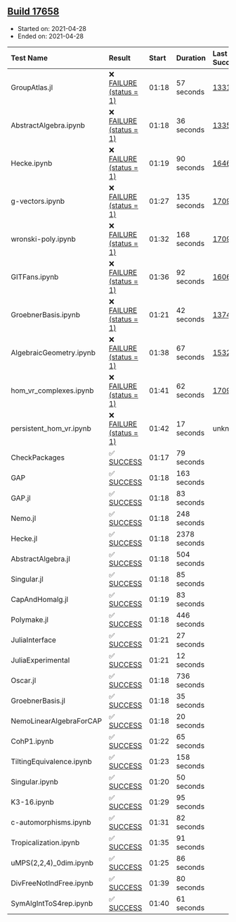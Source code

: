 ## [Build 17658](https://oscarci.mathematik.uni-kl.de/job/oscar/17658/)

* Started on: 2021-04-28
* Ended on: 2021-04-28

| Test Name    | Result | Start | Duration | Last Success | First Failure |
|:-------------|:-------|:------|:---------|:-------------|:--------------|
| GroupAtlas.jl | ❌ [FAILURE (status = 1)](https://oscarci.mathematik.uni-kl.de/job/oscar/17658/artifact/logs/build-17658/GroupAtlas.jl.log) | 01:18 | 57 seconds | [13311](https://oscarci.mathematik.uni-kl.de/job/oscar/13311/) | [13312](https://oscarci.mathematik.uni-kl.de/job/oscar/13312/) |
| AbstractAlgebra.ipynb | ❌ [FAILURE (status = 1)](https://oscarci.mathematik.uni-kl.de/job/oscar/17658/artifact/logs/build-17658/AbstractAlgebra.ipynb.log) | 01:18 | 36 seconds | [13355](https://oscarci.mathematik.uni-kl.de/job/oscar/13355/) | [13356](https://oscarci.mathematik.uni-kl.de/job/oscar/13356/) |
| Hecke.ipynb | ❌ [FAILURE (status = 1)](https://oscarci.mathematik.uni-kl.de/job/oscar/17658/artifact/logs/build-17658/Hecke.ipynb.log) | 01:19 | 90 seconds | [16463](https://oscarci.mathematik.uni-kl.de/job/oscar/16463/) | [16464](https://oscarci.mathematik.uni-kl.de/job/oscar/16464/) |
| g-vectors.ipynb | ❌ [FAILURE (status = 1)](https://oscarci.mathematik.uni-kl.de/job/oscar/17658/artifact/logs/build-17658/g-vectors.ipynb.log) | 01:27 | 135 seconds | [17099](https://oscarci.mathematik.uni-kl.de/job/oscar/17099/) | [17100](https://oscarci.mathematik.uni-kl.de/job/oscar/17100/) |
| wronski-poly.ipynb | ❌ [FAILURE (status = 1)](https://oscarci.mathematik.uni-kl.de/job/oscar/17658/artifact/logs/build-17658/wronski-poly.ipynb.log) | 01:32 | 168 seconds | [17098](https://oscarci.mathematik.uni-kl.de/job/oscar/17098/) | [17099](https://oscarci.mathematik.uni-kl.de/job/oscar/17099/) |
| GITFans.ipynb | ❌ [FAILURE (status = 1)](https://oscarci.mathematik.uni-kl.de/job/oscar/17658/artifact/logs/build-17658/GITFans.ipynb.log) | 01:36 | 92 seconds | [16068](https://oscarci.mathematik.uni-kl.de/job/oscar/16068/) | [16069](https://oscarci.mathematik.uni-kl.de/job/oscar/16069/) |
| GroebnerBasis.ipynb | ❌ [FAILURE (status = 1)](https://oscarci.mathematik.uni-kl.de/job/oscar/17658/artifact/logs/build-17658/GroebnerBasis.ipynb.log) | 01:21 | 42 seconds | [13748](https://oscarci.mathematik.uni-kl.de/job/oscar/13748/) | [13749](https://oscarci.mathematik.uni-kl.de/job/oscar/13749/) |
| AlgebraicGeometry.ipynb | ❌ [FAILURE (status = 1)](https://oscarci.mathematik.uni-kl.de/job/oscar/17658/artifact/logs/build-17658/AlgebraicGeometry.ipynb.log) | 01:38 | 67 seconds | [15322](https://oscarci.mathematik.uni-kl.de/job/oscar/15322/) | [15323](https://oscarci.mathematik.uni-kl.de/job/oscar/15323/) |
| hom_vr_complexes.ipynb | ❌ [FAILURE (status = 1)](https://oscarci.mathematik.uni-kl.de/job/oscar/17658/artifact/logs/build-17658/hom_vr_complexes.ipynb.log) | 01:41 | 62 seconds | [17099](https://oscarci.mathematik.uni-kl.de/job/oscar/17099/) | [17100](https://oscarci.mathematik.uni-kl.de/job/oscar/17100/) |
| persistent_hom_vr.ipynb | ❌ [FAILURE (status = 1)](https://oscarci.mathematik.uni-kl.de/job/oscar/17658/artifact/logs/build-17658/persistent_hom_vr.ipynb.log) | 01:42 | 17 seconds | unknown | unknown |
| CheckPackages | ✅ [SUCCESS](https://oscarci.mathematik.uni-kl.de/job/oscar/17658/artifact/logs/build-17658/CheckPackages.log) | 01:17 | 79 seconds |  |  |
| GAP | ✅ [SUCCESS](https://oscarci.mathematik.uni-kl.de/job/oscar/17658/artifact/logs/build-17658/GAP.log) | 01:18 | 163 seconds |  |  |
| GAP.jl | ✅ [SUCCESS](https://oscarci.mathematik.uni-kl.de/job/oscar/17658/artifact/logs/build-17658/GAP.jl.log) | 01:18 | 83 seconds |  |  |
| Nemo.jl | ✅ [SUCCESS](https://oscarci.mathematik.uni-kl.de/job/oscar/17658/artifact/logs/build-17658/Nemo.jl.log) | 01:18 | 248 seconds |  |  |
| Hecke.jl | ✅ [SUCCESS](https://oscarci.mathematik.uni-kl.de/job/oscar/17658/artifact/logs/build-17658/Hecke.jl.log) | 01:18 | 2378 seconds |  |  |
| AbstractAlgebra.jl | ✅ [SUCCESS](https://oscarci.mathematik.uni-kl.de/job/oscar/17658/artifact/logs/build-17658/AbstractAlgebra.jl.log) | 01:18 | 504 seconds |  |  |
| Singular.jl | ✅ [SUCCESS](https://oscarci.mathematik.uni-kl.de/job/oscar/17658/artifact/logs/build-17658/Singular.jl.log) | 01:18 | 85 seconds |  |  |
| CapAndHomalg.jl | ✅ [SUCCESS](https://oscarci.mathematik.uni-kl.de/job/oscar/17658/artifact/logs/build-17658/CapAndHomalg.jl.log) | 01:19 | 83 seconds |  |  |
| Polymake.jl | ✅ [SUCCESS](https://oscarci.mathematik.uni-kl.de/job/oscar/17658/artifact/logs/build-17658/Polymake.jl.log) | 01:18 | 446 seconds |  |  |
| JuliaInterface | ✅ [SUCCESS](https://oscarci.mathematik.uni-kl.de/job/oscar/17658/artifact/logs/build-17658/JuliaInterface.log) | 01:21 | 27 seconds |  |  |
| JuliaExperimental | ✅ [SUCCESS](https://oscarci.mathematik.uni-kl.de/job/oscar/17658/artifact/logs/build-17658/JuliaExperimental.log) | 01:21 | 12 seconds |  |  |
| Oscar.jl | ✅ [SUCCESS](https://oscarci.mathematik.uni-kl.de/job/oscar/17658/artifact/logs/build-17658/Oscar.jl.log) | 01:18 | 736 seconds |  |  |
| GroebnerBasis.jl | ✅ [SUCCESS](https://oscarci.mathematik.uni-kl.de/job/oscar/17658/artifact/logs/build-17658/GroebnerBasis.jl.log) | 01:18 | 35 seconds |  |  |
| NemoLinearAlgebraForCAP | ✅ [SUCCESS](https://oscarci.mathematik.uni-kl.de/job/oscar/17658/artifact/logs/build-17658/NemoLinearAlgebraForCAP.log) | 01:18 | 20 seconds |  |  |
| CohP1.ipynb | ✅ [SUCCESS](https://oscarci.mathematik.uni-kl.de/job/oscar/17658/artifact/logs/build-17658/CohP1.ipynb.log) | 01:22 | 65 seconds |  |  |
| TiltingEquivalence.ipynb | ✅ [SUCCESS](https://oscarci.mathematik.uni-kl.de/job/oscar/17658/artifact/logs/build-17658/TiltingEquivalence.ipynb.log) | 01:23 | 158 seconds |  |  |
| Singular.ipynb | ✅ [SUCCESS](https://oscarci.mathematik.uni-kl.de/job/oscar/17658/artifact/logs/build-17658/Singular.ipynb.log) | 01:20 | 50 seconds |  |  |
| K3-16.ipynb | ✅ [SUCCESS](https://oscarci.mathematik.uni-kl.de/job/oscar/17658/artifact/logs/build-17658/K3-16.ipynb.log) | 01:29 | 95 seconds |  |  |
| c-automorphisms.ipynb | ✅ [SUCCESS](https://oscarci.mathematik.uni-kl.de/job/oscar/17658/artifact/logs/build-17658/c-automorphisms.ipynb.log) | 01:31 | 82 seconds |  |  |
| Tropicalization.ipynb | ✅ [SUCCESS](https://oscarci.mathematik.uni-kl.de/job/oscar/17658/artifact/logs/build-17658/Tropicalization.ipynb.log) | 01:35 | 91 seconds |  |  |
| uMPS(2,2,4)_0dim.ipynb | ✅ [SUCCESS](https://oscarci.mathematik.uni-kl.de/job/oscar/17658/artifact/logs/build-17658/uMPS-2-2-4-_0dim.ipynb.log) | 01:25 | 86 seconds |  |  |
| DivFreeNotIndFree.ipynb | ✅ [SUCCESS](https://oscarci.mathematik.uni-kl.de/job/oscar/17658/artifact/logs/build-17658/DivFreeNotIndFree.ipynb.log) | 01:39 | 80 seconds |  |  |
| SymAlgIntToS4rep.ipynb | ✅ [SUCCESS](https://oscarci.mathematik.uni-kl.de/job/oscar/17658/artifact/logs/build-17658/SymAlgIntToS4rep.ipynb.log) | 01:40 | 61 seconds |  |  |
